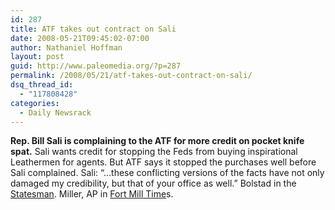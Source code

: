 ```yaml
---
id: 287
title: ATF takes out contract on Sali
date: 2008-05-21T09:45:02-07:00
author: Nathaniel Hoffman
layout: post
guid: http://www.paleomedia.org/?p=287
permalink: /2008/05/21/atf-takes-out-contract-on-sali/
dsq_thread_id:
  - "117808428"
categories:
  - Daily Newsrack
---
```

**Rep. Bill Sali is complaining to the ATF for more credit on pocket knife spat.** Sali wants credit for stopping the Feds from buying inspirational Leathermen for agents. But ATF says it stopped the purchases well before Sali complained. Sali: &#8220;&#8230;these conflicting versions of the facts have not only damaged my credibility, but that of your office as well.&#8221; Bolstad in the [Statesman](http://www.idahostatesman.com/idahopolitics/story/387273.html). Miller, AP in [Fort Mill Time](http://www.fortmilltimes.com/124/story/168419.html)s.